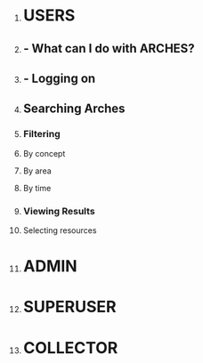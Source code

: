 
1. # USERS
 1. ## - What can I do with ARCHES?
 1. ## - Logging on
 1. ## Searching Arches
  1. ### Filtering
   1. By concept
   1. By area
   1. By time
  1. ### Viewing Results
   1. Selecting resources

1. # ADMIN

1. # SUPERUSER

1. # COLLECTOR
